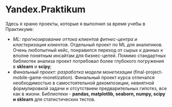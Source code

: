 # Yandex.Praktikum
Здесь я храню проекты, которые я выполнил за время учебы в Практикуме:

- *ML: прогнозирование оттока клиентов фитнес-центра и кластеризация клиентов*. Отдельный проект по ML для аналитиков. Очень любопытный кейс, понравился переход от сырых к данных к вполне понятным инсайтам для бизнес-целей. Помимо стандартных библиотек анализа проект потребовал более глубокого погружения в **sklearn** и **scipy**;
- *Финальный проект: разработка модели монетизации* (final-project-mobile-game-monetization). Финальный проект курса отличался необходимостью в самостоятельной декомпозиции, невнятной формулировкой задачи и отсутствием предварительных гипотез, все как в жизни. Библиотеки - **pandas, matplotlib,  seaborn, numpy, scipy и sklearn** для статистических тестов.
